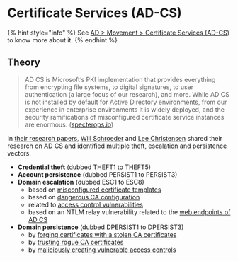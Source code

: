 # Certificate Services (AD-CS)

{% hint style="info" %}
See [AD > Movement > Certificate Services (AD-CS)](broken-reference) to know more about it.
{% endhint %}

## Theory

> AD CS is Microsoft’s PKI implementation that provides everything from encrypting file systems, to digital signatures, to user authentication (a large focus of our research), and more. While AD CS is not installed by default for Active Directory environments, from our experience in enterprise environments it is widely deployed, and the security ramifications of misconfigured certificate service instances are enormous. ([specterops.io](https://posts.specterops.io/certified-pre-owned-d95910965cd2))

In [their research papers](https://posts.specterops.io/certified-pre-owned-d95910965cd2), [Will Schroeder](https://twitter.com/harmj0y) and [Lee Christensen](https://twitter.com/tifkin_) shared their research on AD CS and identified multiple theft, escalation and persistence vectors.

* **Credential theft** (dubbed THEFT1 to THEFT5)
* **Account persistence** (dubbed PERSIST1 to PERSIST3)
* **Domain escalation** (dubbed ESC1 to ESC8)
  * based on [misconfigured certificate templates](../../movement/ad-cs/certificate-templates.md)
  * based on [dangerous CA configuration](../../movement/ad-cs/certificate-authority.md)
  * related to [access control vulnerabilities](../../movement/ad-cs/access-controls.md)
  * based on an NTLM relay vulnerability related to the [web endpoints of AD CS](../../movement/ad-cs/unsigned-endpoints.md)
* **Domain persistence** (dubbed DPERSIST1 to DPERSIST3)
  * by [forging certificates with a stolen CA certificates](certificate-authority.md#stolen-ca)
  * by [trusting rogue CA certificates](certificate-authority.md#rogue-ca)
  * by [maliciously creating vulnerable access controls](access-controls.md)
